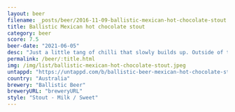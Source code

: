 ```yaml
---
layout: beer
filename: _posts/beer/2016-11-09-ballistic-mexican-hot-chocolate-stout.md
title: Ballistic Mexican hot chocolate stout
category: beer
score: 7.5
beer-date: "2021-06-05"
desc: "Just a little tang of chilli that slowly builds up. Outside of the chilli it’s quite a mild stout with a little bit of coffee on the nose. Can’t drink it quickly though"
permalink: /beer/:title.html
img: /img/list/ballistic-mexican-hot-chocolate-stout.jpeg
untappd: "https://untappd.com/b/ballistic-beer-mexican-hot-chocolate-stout/2735139"
country: "Australia"
brewery: "Ballistic Beer"
breweryURL: "breweryURL"
style: "Stout - Milk / Sweet"
---
```

